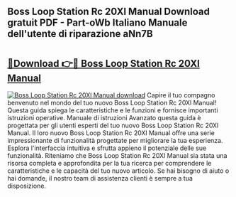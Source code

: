 ## Boss Loop Station Rc 20Xl Manual Download gratuit PDF - Part-oWb Italiano Manuale dell'utente di riparazione aNn7B

# <h2><a href="http://df97cc.blite.top/?on=Boss+Loop+Station+Rc+20Xl+Manual">🔗Download 👉🔴 Boss Loop Station Rc 20Xl Manual</a></h2>

[![Boss Loop Station Rc 20Xl Manual download](https://i.imgur.com/lujVjoI.png)](http://df97cc.blite.top/?on=Boss+Loop+Station+Rc+20Xl+Manual)
Capire il tuo compagno benvenuto nel mondo del tuo nuovo Boss Loop Station Rc 20Xl Manual! Questa guida spiega le caratteristiche e le funzioni e fornisce importanti istruzioni operative. Manuale di istruzioni Avanzato questa guida è progettata per gli utenti esperti del tuo nuovo Boss Loop Station Rc 20Xl Manual. Il loro nuovo Boss Loop Station Rc 20Xl Manual offre una serie impressionante di funzionalità progettate per migliorare la tua esperienza. Esplora l'interfaccia intuitiva e sfrutta appieno il potenziale delle sue funzionalità. Riteniamo che Boss Loop Station Rc 20Xl Manual sia stata una risorsa completa e approfondita per la tua ricerca per comprendere le caratteristiche e le capacità del tuo nuovo articolo. Se hai bisogno di aiuto o hai domande, il nostro team di assistenza clienti è sempre a tua disposizione.
